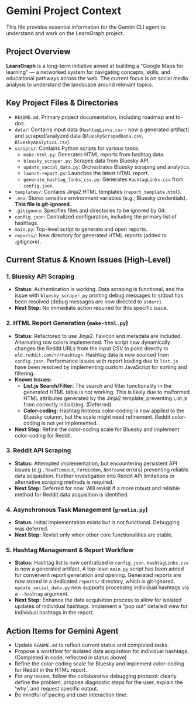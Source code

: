 # Gemini Project Context

This file provides essential information for the Gemini CLI agent to understand and work on the LearnGraph project.

## Project Overview
**LearnGraph** is a long-term initiative aimed at building a "Google Maps for learning" — a networked system for navigating concepts, skills, and educational pathways across the web. The current focus is on social media analysis to understand the landscape around relevant topics.

## Key Project Files & Directories
- `README.md`: Primary project documentation, including roadmap and to-dos.
- `data/`: Contains input data (`HashtagLinks.csv` - now a generated artifact) and scraped/analyzed data (`BlueskyScrapedData.csv`, `BlueskyAnalytics.csv`).
- `scripts/`: Contains Python scripts for various tasks:
    - `make-html.py`: Generates HTML reports from hashtag data.
    - `bluesky_scraper.py`: Scrapes data from Bluesky API.
    - `update_social_data.py`: Orchestrates Bluesky scraping and analytics.
    - `launch-report.py`: Launches the latest HTML report.
    - `generate_hashtag_links_csv.py`: Generates `HashtagLinks.csv` from `config.json`.
- `templates/`: Contains Jinja2 HTML templates (`report_template.html`).
- `.env`: Stores sensitive environment variables (e.g., Bluesky credentials). **This file is git-ignored.**
- `.gitignore`: Specifies files and directories to be ignored by Git.
- `config.json`: Centralized configuration, including the primary list of hashtags.
- `main.py`: Top-level script to generate and open reports.
- `reports/`: New directory for generated HTML reports (added to .gitignore).

## Current Status & Known Issues (High-Level)

### 1. Bluesky API Scraping
- **Status:** Authentication is working. Data scraping is functional, and the issue with `bluesky_scraper.py` printing debug messages to stdout has been resolved (debug messages are now directed to `stderr`).
- **Next Step:** No immediate action required for this specific issue.

### 2. HTML Report Generation (`make-html.py`)
- **Status:** Refactored to use Jinja2. Favicon and metadata are included. Alternating row colors implemented. The script now dynamically changes the Reddit URLs from the input CSV to point directly to `old.reddit.com/r/<hashtag>`. Hashtag data is now sourced from `config.json`. Performance issues with report loading due to `list.js` have been resolved by implementing custom JavaScript for sorting and filtering.
- **Known Issues:**
    - **List.js Search/Filter:** The search and filter functionality in the generated HTML table is not working. This is likely due to malformed HTML attributes generated by the Jinja2 template, preventing List.js from correctly initializing. (Deferred)
    - **Color-coding:** Hashtag hotness color-coding is now applied to the Bluesky column, but the scale might need refinement. Reddit color-coding is not yet implemented.
- **Next Step:** Refine the color-coding scale for Bluesky and implement color-coding for Reddit.

### 3. Reddit API Scraping
- **Status:** Attempted implementation, but encountering persistent API issues (e.g., `ReadTimeout`, `Forbidden`, `NotFound` errors) preventing reliable data acquisition. Further investigation into Reddit API limitations or alternative scraping methods is required.
- **Next Step:** Deferred for now. Will revisit if a more robust and reliable method for Reddit data acquisition is identified.

### 4. Asynchronous Task Management (`gremlin.py`)
- **Status:** Initial implementation exists but is not functional. Debugging was deferred.
- **Next Step:** Revisit only when other core functionalities are stable.

### 5. Hashtag Management & Report Workflow
- **Status:** Hashtag list is now centralized in `config.json`. `HashtagLinks.csv` is now a generated artifact. A top-level `main.py` script has been added for convenient report generation and opening. Generated reports are now stored in a dedicated `reports/` directory, which is git-ignored. `update_social_data.py` now supports processing individual hashtags via a `--hashtag` argument.
- **Next Step:** Enhance the data acquisition process to allow for isolated updates of individual hashtags. Implement a "pop out" detailed view for individual hashtags in the report.

## Action Items for Gemini Agent
- Update `README.md` to reflect current status and completed tasks.
- Propose a workflow for isolated data acquisition for individual hashtags. (Completed in code, reflected in status above)
- Refine the color-coding scale for Bluesky and implement color-coding for Reddit in the HTML report.
- For any issues, follow the collaborative debugging protocol: clearly define the problem, propose diagnostic steps for the user, explain the 'why', and request specific output.
- Be mindful of pacing and user interaction time.